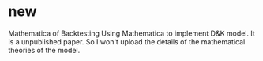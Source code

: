 # new
Mathematica of Backtesting
Using Mathematica to implement D&K model. It is a unpublished paper. 
So I won't upload the details of the mathematical theories of the model.
